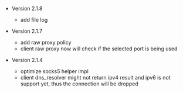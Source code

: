 * Version 2.1.8
    - add file log

* Version 2.1.7
    - add raw proxy policy
    - client raw proxy now will check if the selected port is being used

* Version 2.1.4
    - optimize socks5 helper impl
    - client dns_resolver might not return ipv4 result and ipv6 is not support yet, thus the connection will be dropped
